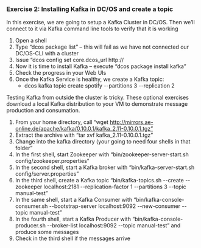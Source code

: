 ### Exercise 2: Installing Kafka in DC/OS and create a topic

In this exercise, we are going to setup a Kafka Cluster in DC/OS. Then we’ll connect to it via Kafka command line tools to verify that it is working

1. Open a shell
2. Type “dcos package list” – this will fail as we have not connected our DC/OS-CLI with a cluster
3. Issue “dcos config set core.dcos_url http://<public IP of your master node>
4. Now it is time to install Kafka – execute “dcos package install kafka”
5. Check the progress in your Web UIs
6. Once the Kafka Service is healthy, we create a Kafka topic:
   - dcos kafka topic create spotify --partitions 3 --replication 2

Testing Kafka from outside the cluster is tricky. These optional exercises download a local Kafka distribution to your VM to demonstrate message production and consumation.

1. From your home directory, call “wget http://mirrors.ae-online.de/apache/kafka/0.10.0.1/kafka_2.11-0.10.0.1.tgz”
2. Extract the archive with “tar xvf kafka_2.11-0.10.0.1.tgz”
3. Change into the kafka directory (your going to need four shells in that folder”
4. In the first shell, start Zookeeper with “bin/zookeeper-server-start.sh config/zookeeper.properties”
5. In the second shell, start a Kafka broker with “bin/kafka-server-start.sh config/server.properties”
6. In the third shell, create a Kafka topic “bin/kafka-topics.sh --create --zookeeper localhost:2181 --replication-factor 1 --partitions 3 --topic manual-test”
7. In the same shell, start a Kafka Consumer with “bin/kafka-console-consumer.sh --bootstrap-server localhost:9092 --new-consumer --topic manual-test”
8. In the fourth shell, start a Kafka Producer with “bin/kafka-console-producer.sh --broker-list localhost:9092 --topic manual-test” and produce some messages
9. Check in the third shell if the messages arrive
